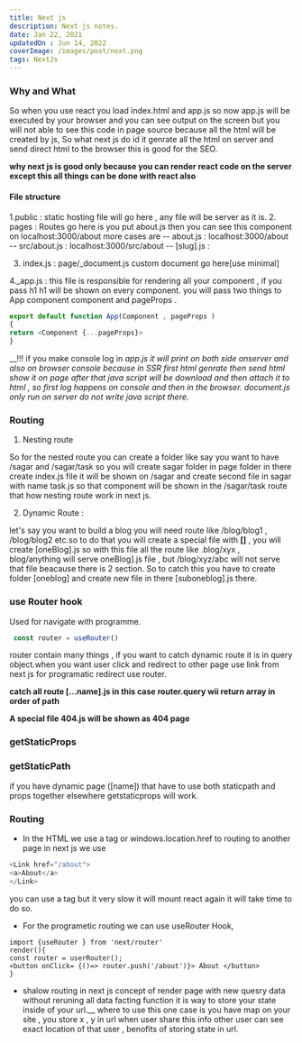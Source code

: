 ```yaml
---
title: Next js
description: Next js notes.
date: Jan 22, 2021
updatedOn : Jun 14, 2022
coverImage: /images/post/next.png
tags: NextJs
---
```


### Why and What

So when you use react you load index.html and app.js so now app.js will be executed by your browser and you can see output on the screen but you will not able to see this code in page source because all the html will be created by js, So what next js do id it genrate all the html on server and send direct html to the browser this is good for the SEO.

__why next js is good only because you can render react code on the server except this all things can be done with react also__

#### File structure 

1.public : static hosting file will go here , any file will be server as it is.
2. pages : Routes go here is you put about.js then you can see this component on localhost:3000/about more cases are 
   -- about.js : localhost:3000/about
   -- src/about.js : localhost:3000/src/about
   -- [slug].js :
 
3. index.js  : page/_document.js custom document go here[use minimal]

4._app.js : this file is responsible for rendering all your component , if you pass h1 h1 will be shown on every component.
 you will pass two things to App component component and pageProps .

```js
export default function App(Component , pageProps )
{
return <Component {...pageProps}>
}
```
__!!! if you make console log in _app.js it will print on both side onserver and also on browser console because in SSR first html genrate then send html show it on page after that java script will be download and then attach it to html , so first log happens on console and then in the browser. _document.js only run on server do not write java script there.__

### Routing 

1. Nesting route 

So for the nested route you can create a folder like say you want to have /sagar and /sagar/task so you will create sagar folder in page folder in there create index.js file it will be shown on /sagar and create second file in sagar with name task.js so that component will be shown in the /sagar/task route that how nesting route work in next js.

2. Dynamic Route :

let's say you want to build a blog you will need route like /blog/blog1 , /blog/blog2 etc.so to do that you will create a special file with __[]__ , you will create [oneBlog].js so with this file all the route like .blog/xyx , blog/anything will serve oneBlog].js file , but /blog/xyz/abc will not serve that file beacause there is 2 section. So to catch this you have to create folder [oneblog] and create new file in there [suboneblog].js there.

### use Router hook 

Used for navigate with programme.
```js
 const router = useRouter()
```
router contain many things , if you want to catch dynamic route it is in query object.when you want user click and redirect to other page use link from next js for programatic redirect use router. 

__catch all route [...name].js in this case router.query wii return array in order of path__

__A special file 404.js will be shown as 404 page__

### getStaticProps 

### getStaticPath  

if you have dynamic page ([name]) that have to use both staticpath and props together elsewhere getstaticprops will work.


### Routing 

- In the HTML we use a tag or windows.location.href to routing to another page in next js we use 

```js
<Link href="/about">
<a>About</a>
</Link>
```
you can use a tag but it very slow it will mount react again it will take time to do so.

- For the programetic routing we can use useRouter Hook,

```JS
import {useRouter } from 'next/router'
render(){
const router = userRouter();
<button onClick= {()=> router.push('/about')}> About </button>
}
```

-  shalow routing in next js concept of render page with new quesry data without reruning all data facting function it is way to store your state inside of your url.__ where to use this one case is you have map on your site , you store x , y in url when user share this info other user can see exact location of that user , benofits of storing state in url.
